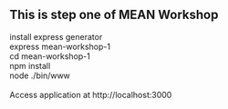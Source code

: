 This is step one of MEAN Workshop
--------------------------------

install express generator <br />
express mean-workshop-1 <br />
cd mean-workshop-1 <br />
npm install <br />
node ./bin/www <br /> <br />
Access application at http://localhost:3000



